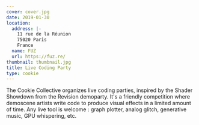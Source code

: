 ```yaml
---
cover: cover.jpg
date: 2019-01-30
location:
  address: |-
    11 rue de la Réunion
    75020 Paris
    France
  name: FUZ
  url: https://fuz.re/
thumbnail: thumbnail.jpg
title: Live Coding Party
type: cookie
---
```


The Cookie Collective organizes live coding parties, inspired by the Shader Showdown from the Revision demoparty. It's a friendly competition where demoscene artists write code to produce visual effects in a limited amount of time. Any live tool is welcome : graph plotter, analog glitch, generative music, GPU whispering, etc.
